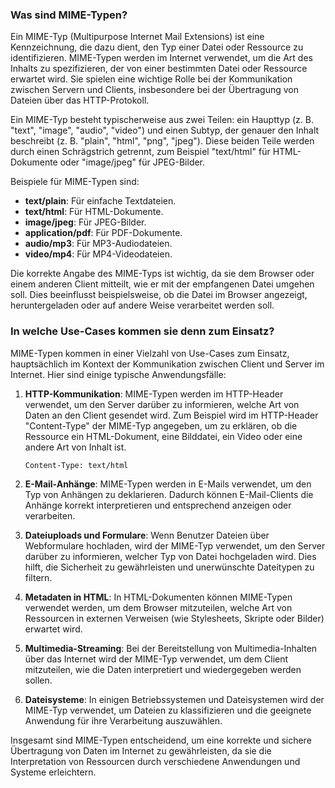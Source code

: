 ### Was sind MIME-Typen?

Ein MIME-Typ (Multipurpose Internet Mail Extensions) ist eine Kennzeichnung, die dazu dient, den Typ einer Datei oder Ressource zu identifizieren. MIME-Typen werden im Internet verwendet, um die Art des Inhalts zu spezifizieren, der von einer bestimmten Datei oder Ressource erwartet wird. Sie spielen eine wichtige Rolle bei der Kommunikation zwischen Servern und Clients, insbesondere bei der Übertragung von Dateien über das HTTP-Protokoll.

Ein MIME-Typ besteht typischerweise aus zwei Teilen: ein Haupttyp (z. B. "text", "image", "audio", "video") und einen Subtyp, der genauer den Inhalt beschreibt (z. B. "plain", "html", "png", "jpeg"). Diese beiden Teile werden durch einen Schrägstrich getrennt, zum Beispiel "text/html" für HTML-Dokumente oder "image/jpeg" für JPEG-Bilder.

Beispiele für MIME-Typen sind:

- **text/plain**: Für einfache Textdateien.
- **text/html**: Für HTML-Dokumente.
- **image/jpeg**: Für JPEG-Bilder.
- **application/pdf**: Für PDF-Dokumente.
- **audio/mp3**: Für MP3-Audiodateien.
- **video/mp4**: Für MP4-Videodateien.

Die korrekte Angabe des MIME-Typs ist wichtig, da sie dem Browser oder einem anderen Client mitteilt, wie er mit der empfangenen Datei umgehen soll. Dies beeinflusst beispielsweise, ob die Datei im Browser angezeigt, heruntergeladen oder auf andere Weise verarbeitet werden soll.

### In welche Use-Cases kommen sie denn zum Einsatz?

MIME-Typen kommen in einer Vielzahl von Use-Cases zum Einsatz, hauptsächlich im Kontext der Kommunikation zwischen Client und Server im Internet. Hier sind einige typische Anwendungsfälle:

1. **HTTP-Kommunikation**: MIME-Typen werden im HTTP-Header verwendet, um den Server darüber zu informieren, welche Art von Daten an den Client gesendet wird. Zum Beispiel wird im HTTP-Header "Content-Type" der MIME-Typ angegeben, um zu erklären, ob die Ressource ein HTML-Dokument, eine Bilddatei, ein Video oder eine andere Art von Inhalt ist.

   ```http
   Content-Type: text/html
   ```

2. **E-Mail-Anhänge**: MIME-Typen werden in E-Mails verwendet, um den Typ von Anhängen zu deklarieren. Dadurch können E-Mail-Clients die Anhänge korrekt interpretieren und entsprechend anzeigen oder verarbeiten.

3. **Dateiuploads und Formulare**: Wenn Benutzer Dateien über Webformulare hochladen, wird der MIME-Typ verwendet, um den Server darüber zu informieren, welcher Typ von Datei hochgeladen wird. Dies hilft, die Sicherheit zu gewährleisten und unerwünschte Dateitypen zu filtern.

4. **Metadaten in HTML**: In HTML-Dokumenten können MIME-Typen verwendet werden, um dem Browser mitzuteilen, welche Art von Ressourcen in externen Verweisen (wie Stylesheets, Skripte oder Bilder) erwartet wird.

5. **Multimedia-Streaming**: Bei der Bereitstellung von Multimedia-Inhalten über das Internet wird der MIME-Typ verwendet, um dem Client mitzuteilen, wie die Daten interpretiert und wiedergegeben werden sollen.

6. **Dateisysteme**: In einigen Betriebssystemen und Dateisystemen wird der MIME-Typ verwendet, um Dateien zu klassifizieren und die geeignete Anwendung für ihre Verarbeitung auszuwählen.

Insgesamt sind MIME-Typen entscheidend, um eine korrekte und sichere Übertragung von Daten im Internet zu gewährleisten, da sie die Interpretation von Ressourcen durch verschiedene Anwendungen und Systeme erleichtern.



